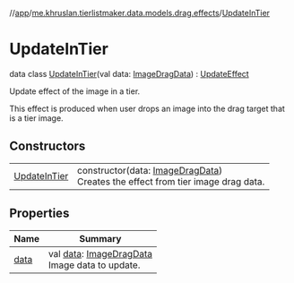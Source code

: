 //[app](../../../index.md)/[me.khruslan.tierlistmaker.data.models.drag.effects](../index.md)/[UpdateInTier](index.md)

# UpdateInTier

data class [UpdateInTier](index.md)(val data: [ImageDragData](../../me.khruslan.tierlistmaker.data.models.drag/-image-drag-data/index.md)) : [UpdateEffect](../-update-effect/index.md)

Update effect of the image in a tier.

This effect is produced when user drops an image into the drag target that is a tier image.

## Constructors

| | |
|---|---|
| [UpdateInTier](-update-in-tier.md) | constructor(data: [ImageDragData](../../me.khruslan.tierlistmaker.data.models.drag/-image-drag-data/index.md))<br>Creates the effect from tier image drag data. |

## Properties

| Name | Summary |
|---|---|
| [data](data.md) | val [data](data.md): [ImageDragData](../../me.khruslan.tierlistmaker.data.models.drag/-image-drag-data/index.md)<br>Image data to update. |
